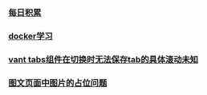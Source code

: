 ### [每日积累](./daybyday.md)
### [docker学习](./docker.md)
### [vant tabs组件在切换时无法保存tab的具体滚动未知](./tab.md)
### [图文页面中图片的占位问题](./pic.md)